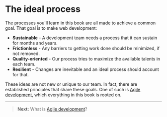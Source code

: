 # The ideal process

The processes you'll learn in this book are all made to achieve a common goal. That goal is to make web development:

- __Sustainable__ - A development team needs a process that it can sustain for months and years.
- __Frictionless__ - Any barriers to getting work done should be minimized, if not removed.
- __Quality-oriented__ - Our process tries to maximize the available talents in each team.
- __Resilient__ - Changes are inevitable and an ideal process should account for that.

These ideas are not new or unique to our team. In fact, there are established principles that share these goals. One of such is [Agile development](agile.md), which everything in this book is rooted on.

---

> **Next:** What is [Agile development](agile.md)?
